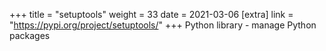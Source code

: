 +++
title = "setuptools"
weight = 33
date = 2021-03-06
[extra]
link = "https://pypi.org/project/setuptools/"
+++
Python library - manage Python packages

